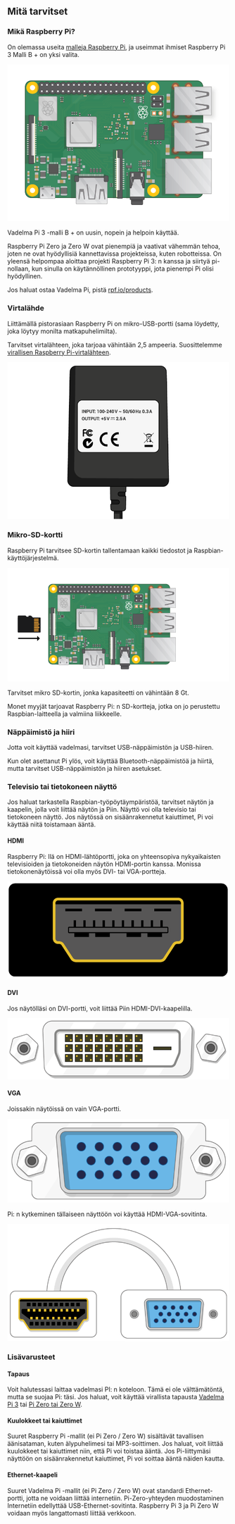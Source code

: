 ## Mitä tarvitset

### Mikä Raspberry Pi?

On olemassa useita [malleja Raspberry Pi](https://www.raspberrypi.org/products/), ja useimmat ihmiset Raspberry Pi 3 Malli B + on yksi valita.

![Vadelma Pi 3](images/raspberry-pi.png)

Vadelma Pi 3 -malli B + on uusin, nopein ja helpoin käyttää.

Raspberry Pi Zero ja Zero W ovat pienempiä ja vaativat vähemmän tehoa, joten ne ovat hyödyllisiä kannettavissa projekteissa, kuten robotteissa. On yleensä helpompaa aloittaa projekti Raspberry Pi 3: n kanssa ja siirtyä pi-nollaan, kun sinulla on käytännöllinen prototyyppi, jota pienempi Pi olisi hyödyllinen.

Jos haluat ostaa Vadelma Pi, pistä [rpf.io/products](https://rpf.io/products).

### Virtalähde

Liittämällä pistorasiaan Raspberry Pi on mikro-USB-portti (sama löydetty, joka löytyy monilta matkapuhelimilta).

Tarvitset virtalähteen, joka tarjoaa vähintään 2,5 ampeeria. Suosittelemme [virallisen Raspberry Pi-virtalähteen](https://www.raspberrypi.org/products/raspberry-pi-universal-power-supply/).

![virtalähde](images/powersupply.png)

### Mikro-SD-kortti

Raspberry Pi tarvitsee SD-kortin tallentamaan kaikki tiedostot ja Raspbian-käyttöjärjestelmä.

![sd kortti](images/pi-sd.png)

Tarvitset mikro SD-kortin, jonka kapasiteetti on vähintään 8 Gt.

Monet myyjät tarjoavat Raspberry Pi: n SD-kortteja, jotka on jo perustettu Raspbian-laitteella ja valmiina liikkeelle.

### Näppäimistö ja hiiri

Jotta voit käyttää vadelmasi, tarvitset USB-näppäimistön ja USB-hiiren.

Kun olet asettanut Pi ylös, voit käyttää Bluetooth-näppäimistöä ja hiirtä, mutta tarvitset USB-näppäimistön ja hiiren asetukset.

### Televisio tai tietokoneen näyttö

Jos haluat tarkastella Raspbian-työpöytäympäristöä, tarvitset näytön ja kaapelin, jolla voit liittää näytön ja Piin. Näyttö voi olla televisio tai tietokoneen näyttö. Jos näytössä on sisäänrakennetut kaiuttimet, Pi voi käyttää niitä toistamaan ääntä.

#### HDMI

Raspberry Pi: llä on HDMI-lähtöportti, joka on yhteensopiva nykyaikaisten televisioiden ja tietokoneiden näytön HDMI-portin kanssa. Monissa tietokonenäytöissä voi olla myös DVI- tai VGA-portteja.

![hdmi-portti](images/hdmi-port.png)

#### DVI

Jos näytölläsi on DVI-portti, voit liittää Piin HDMI-DVI-kaapelilla.

![dvi-portti](images/dvi-port.png)

#### VGA

Joissakin näytöissä on vain VGA-portti.

![vga-satama](images/vga-port.png)

Pi: n kytkeminen tällaiseen näyttöön voi käyttää HDMI-VGA-sovitinta.

![hdmi-vga-sovittimen porttiin](images/hdmi-vga-adapter.png)

### Lisävarusteet

#### Tapaus

Voit halutessasi laittaa vadelmasi PI: n koteloon. Tämä ei ole välttämätöntä, mutta se suojaa Pi: täsi. Jos haluat, voit käyttää virallista tapausta [Vadelma Pi 3](https://www.raspberrypi.org/products/raspberry-pi-3-case/) tai [Pi Zero tai Zero W](https://www.raspberrypi.org/products/raspberry-pi-zero-case/).

#### Kuulokkeet tai kaiuttimet

Suuret Raspberry Pi -mallit (ei Pi Zero / Zero W) sisältävät tavallisen äänisataman, kuten älypuhelimesi tai MP3-soittimen. Jos haluat, voit liittää kuulokkeet tai kaiuttimet niin, että Pi voi toistaa ääntä. Jos Pi-liittymäsi näyttöön on sisäänrakennetut kaiuttimet, Pi voi soittaa ääntä näiden kautta.

#### Ethernet-kaapeli

Suuret Vadelma Pi -mallit (ei Pi Zero / Zero W) ovat standardi Ethernet-portti, jotta ne voidaan liittää internetiin. Pi-Zero-yhteyden muodostaminen Internetiin edellyttää USB-Ethernet-sovitinta. Raspberry Pi 3 ja Pi Zero W voidaan myös langattomasti liittää verkkoon.